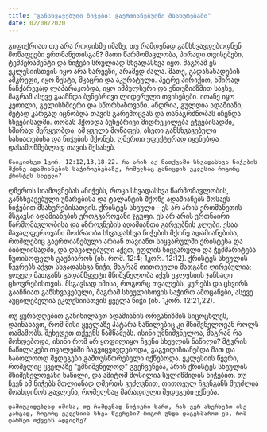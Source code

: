 ```yaml
---
title: "განსხვავებული ნიჭები: გაერთიანებულნი მსახურებაში"
date: 02/08/2020
---
```


გიფიქრიათ თუ არა როდისმე იმაზე, თუ რამდენად განსხვავდებოდნენ მოწაფეები ერთმანეთისგან? მათი წარმომავლობა, პირადი თვისებები, ტემპერამენტი და ნიჭები სრულიად სხვადასხვა იყო. მაგრამ ეს ეკლესიისთვის იყო არა ხარვეზი, არამედ ძალა. მათე, გადასახადების ამკრეფი, იყო ზუსტი, მკაცრი და აკურატული. პეტრე პირიქით, ხშირად ნაჩქარევად ლაპარაკობდა, იყო იმპულსური და ენთუზიაზმით სავსე, მაგრამ ასევე გააჩნდა ბუნებრივი ლიდერული თვისებები. იოანე იყო კეთილი, გულისხმიერი და სწორხაზოვანი. ანდრია, გულღია ადამიანი, მეტად კარგად იცნობდა თავის გარემოცვას და თანაგრძნობას იჩენდა სხვებისადმი. თომას ჰქონდა ბუნებრივი მიდრეკილება ეჭვებისადმი, ხშირად მერყეობდა. ამ ყველა მოწაფეს, ასეთი განსხვავებული ხასიათებისა და ნიჭების მქონეს, ღმერთი ეფექტურად იყენებდა დასამოწმებლად თავის შესახებ.

`წაიკითხეთ 1კორ. 12:12,13,18-22. რა არის აქ ნათქვამი სხვადასხვა ნიჭების მქონე ადამიანების საჭიროებებაზე, რომელსაც განიცდის ეკლესია როგორც ქრისტეს სხეული?`

ღმერთს სიამოვნებას ანიჭებს, როცა სხვადასხვა წარმომავლობის, განსხვავებული უნარებისა და ტალანტის მქონე ადამიანებს მოსავს ნიჭებით მსახურებისათვის. ქრისტეს სხეული - ეს არ არის ერთმანეთის მსგავსი ადამიანების ერთგვაროვანი ჯგუფი. ეს არ არის ერთნაირი წარმომავლობისა და აზროვნების ადამიანთა გარეუბნის კლუბი. ესაა მავალფეროვანი მოძრაობა სხვადასხვა ნიჭების მქონე ადამიანებისა, რომლებიც გაერთიანებული არიან თავიანთ სიყვარულში ქრისტესა და ბიბლიისადმი, და დავალებული აქვთ, უფლის სიყვარული და ჭეშმარიტება წუთისოფელს გაუზიარონ (იხ. რომ. 12:4; 1კორ. 12:12). ქრისტეს სხეულის წევრებს აქვთ სხვადასხვა ნიჭი, მაგრამ თითოეული მათგანი ღირებულია; ყოველ მათგანს გადამწყვეტი მნიშვნელობა აქვს ეკლესიის ჯანსაღი ცხოვრებისთვის. მსგავსად იმისა, როგორც თვალებს, ყურებს და ცხვირს გააჩნიათ განსხვავებული, მაგრამ სხეულისთვის საჭირო ამოცანები, ასევე აუცილებელია ეკლესიისთვის ყველა ნიჭი (იხ. 1კორ. 12:21,22).

თუ ყურადღებით განიხილავთ ადამიანის ორგანიზმის სიცოცხლეს, დაინახავთ, რომ მისი ყველაზე პატარა ნაწილებიც კი მნიშვნელოვან როლს თამაშობს. შეხედეთ თქვენს წამწამებს. ისინი უმნიშვნელოა, მაგრამ რა მოხდებოდა, ისინი რომ არ ყოფილიყო ჩვენი სხეულის ნაწილი? მტვრის ნაწილაკები თვალებში ჩაგვიცვივდებოდა, გაგვიღიზიანებდა მათ და საბოლოოდ შედეგები გამოუსწორებელი იქნებოდა. ეკლესიის წევრი, რომელიც ყველაზე "უმნიშვნელოდ" გვეჩვენება, არის ქრისტეს სხეულის მნიშვნელოვანი ნაწილი, და ამიტომ მოსილია სულიწმიდის ნიჭებით. თუ ჩვენ ამ ნიჭებს მთლიანად ღმერთს ვუძღვნით, თითოეულ ჩვენგანს შეუძლია მოახდინოს გავლენა, რომელსაც მარადიული შედეგები ექნება.

`დამოუკიდებლად იმისა, თუ რამდენად ნიჭიერი ხართ, რას ვერ ახერხებთ ისე კარგად, როგორც ეკლესიის სხვა წევრები? როგორ უნდა დაგეხმაროთ ეს, რომ დარჩეთ თქვენს ადგილზე?`